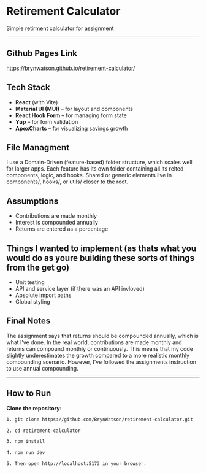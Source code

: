 # Retirement Calculator

Simple retirment calculator for assignment

---

## Github Pages Link
https://brynwatson.github.io/retirement-calculator/

## Tech Stack

- **React** (with Vite)
- **Material UI (MUI)** – for layout and components
- **React Hook Form** – for managing form state
- **Yup** – for form validation
- **ApexCharts** – for visualizing savings growth

## File Managment
I use a Domain-Driven (feature-based) folder structure, which scales well for larger apps. Each feature has its own folder containing all its relted components, logic, and hooks. Shared or generic elements live in components/, hooks/, or utils/ closer to the root.

## Assumptions

- Contributions are made monthly
- Interest is compounded annually
- Returns are entered as a percentage

## Things I wanted to implement (as thats what you would do as youre building these sorts of things from the get go)
- Unit testing
- API and service layer (if there was an API invloved)
- Absolute import paths
- Global styling


## Final Notes

The assignment says that returns should be compounded annually, which is what I’ve done. In the real world, contributions are made monthly and returns can compound monthly or continuously. This means that my code slightly underestimates the growth compared to a more realistic monthly compounding scenario. However, I’ve  followed the assignments instruction to use annual compounding.

---

## How to Run

**Clone the repository**:

   ```bash
   1. git clone https://github.com/BrynWatson/retirement-calculator.git

   2. cd retirement-calculator

   3. npm install

   4. npm run dev

   5. Then open http://localhost:5173 in your browser.
